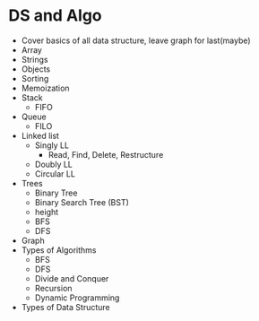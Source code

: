 # DS and Algo
-   Cover basics of all data structure, leave graph for last(maybe)
-   Array
-   Strings
-   Objects
-   Sorting
-   Memoization
-   Stack
	- FIFO
-   Queue
	- FILO
-   Linked list
	- Singly LL
		-	Read, Find, Delete, Restructure
	- Doubly LL
	- Circular LL
-   Trees
    -   Binary Tree
    -   Binary Search Tree (BST)
	-	height
	-	BFS
	-	DFS
-   Graph
-   Types of Algorithms
    -   BFS
    -   DFS
	-   Divide and Conquer
	-   Recursion
	-   Dynamic Programming
-   Types of Data Structure
